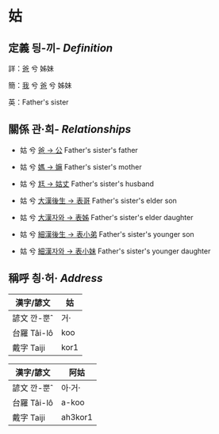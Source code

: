 # 姑
## 定義 딍-끼- _Definition_
詳：[爸](member2.md) 兮 姊妹

簡：[我](member1.md) 兮 [爸](member2.md) 兮 姊妹

英：Father's sister

## 關係 관·희- _Relationships_

- 姑 兮 [爸 → 公](member8.md) Father's sister's father

- 姑 兮 [媽 → 嫲](member9.md) Father's sister's mother

- 姑 兮 [尪 → 姑丈](member43.md) Father's sister's husband

- 姑 兮 [大漢後生 → 表哥](member39.md) Father's sister's elder son

- 姑 兮 [大漢자와 → 表姊](member40.md) Father's sister's elder daughter

- 姑 兮 [細漢後生 → 表小弟](member41.md) Father's sister's younger son

- 姑 兮 [細漢자와 → 表小妹](member42.md) Father's sister's younger daughter



## 稱呼 칑·허· _Address_

漢字/諺文 | 姑
--- | ---
諺文 깐-뿐ˆ | 거·
台羅 Tâi-lô | koo
戴字 Taiji | kor1


漢字/諺文 | 阿姑
--- | ---
諺文 깐-뿐ˆ | 아·거·
台羅 Tâi-lô | a-koo
戴字 Taiji | ah3kor1



